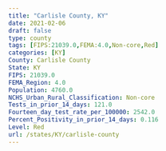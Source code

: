 ```yaml
---
title: "Carlisle County, KY"
date: 2021-02-06
draft: false
type: county
tags: [FIPS:21039.0,FEMA:4.0,Non-core,Red]
categories: [KY]
County: Carlisle County
State: KY
FIPS: 21039.0
FEMA_Region: 4.0
Population: 4760.0
NCHS_Urban_Rural_Classification: Non-core
Tests_in_prior_14_days: 121.0
Fourteen_day_test_rate_per_100000: 2542.0
Percent_Positivity_in_prior_14_days: 0.116
Level: Red
url: /states/KY/carlisle-county
---
```



